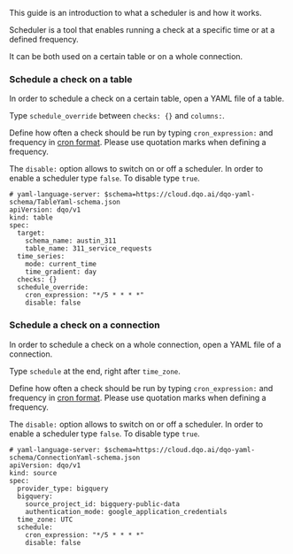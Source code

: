 This guide is an introduction to what a scheduler is and how it works.

Scheduler is a tool that enables running a check at a specific time or at a defined frequency.

It can be both used on a certain table or on a whole connection.

### Schedule a check on a table

In order to schedule a check on a certain table, open a YAML file of a table.

Type `schedule_override` between `checks: {}` and `columns:`. 

Define how often a check should be run by typing `cron_expression:` and frequency in [cron format](Cron_formatting.md). Please use quotation marks when defining a frequency.

The `disable:` option allows to switch on or off a scheduler. In order to enable a scheduler type `false`. To disable type `true`.

```
# yaml-language-server: $schema=https://cloud.dqo.ai/dqo-yaml-schema/TableYaml-schema.json
apiVersion: dqo/v1
kind: table
spec:
  target:
    schema_name: austin_311
    table_name: 311_service_requests
  time_series:
    mode: current_time
    time_gradient: day
  checks: {}
  schedule_override:
    cron_expression: "*/5 * * * *"
    disable: false
```

### Schedule a check on a connection

In order to schedule a check on a whole connection, open a YAML file of a connection.

Type `schedule` at the end, right after `time_zone`. 

Define how often a check should be run by typing `cron_expression:` and frequency in [cron format](Cron_formatting.md). Please use quotation marks when defining a frequency.

The `disable:` option allows to switch on or off a scheduler. In order to enable a scheduler type `false`. To disable type `true`.

```
# yaml-language-server: $schema=https://cloud.dqo.ai/dqo-yaml-schema/ConnectionYaml-schema.json
apiVersion: dqo/v1
kind: source
spec:
  provider_type: bigquery
  bigquery:
    source_project_id: bigquery-public-data
    authentication_mode: google_application_credentials
  time_zone: UTC
  schedule:
    cron_expression: "*/5 * * * *"
    disable: false
```
